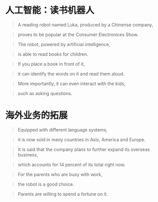 # 人工智能：读书机器人

> A reading robot named Luka, produced by a Chinense company,

> proves to be popular at the Consumer Electronices Show.

> The robot, powered by artificial intelligence,

> is able to read books for children.

> If you place a book in front of it,

> it can identify the words on it and read them aloud.

> More importantly, it can even interact with the kids,

> such as asking questions.

# 海外业务的拓展

> Equipped with different language systems,

> it is now sold in many countries in Asis, America and Europe.

> It is said that the company plans to further expand its overseas business,

> which accounts for 14 percent of its total right now.

> For the parents who are busy with work,

> the robot is a good choice.

> Parents are willing to spend a fortune on it.
